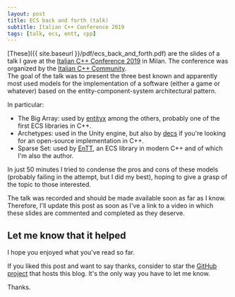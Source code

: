 ```yaml
---
layout: post
title: ECS back and forth (talk)
subtitle: Italian C++ Conference 2019
tags: [talk, ecs, entt, cpp]
---
```


[These]({{ site.baseurl }}/pdf/ecs_back_and_forth.pdf) are the slides of a talk
I gave at the
[Italian C++ Conference 2019](https://italiancpp.org/itcppcon19) in Milan. The
conference was organized by the
[Italian C++ Community](https://www.italiancpp.org/).<br/>
The goal of the talk was to present the three best known and apparently most
used models for the implementation of a software (either a game or whatever)
based on the entity-component-system architectural pattern.

In particular:

* The Big Array: used by [entityx](https://github.com/alecthomas/entityx) among
  the others, probably one of the first ECS libraries in C++.
* Archetypes: used in the Unity engine, but also by
  [decs](https://github.com/vblanco20-1/decs) if you're looking for an
  open-source implementation in C++.
* Sparse Set: used by [EnTT](https://github.com/skypjack/entt), an ECS library
  in modern C++ and of which I'm also the author.

In just 50 minutes I tried to condense the pros and cons of these models
(probably failing in the attempt, but I did my best), hoping to give a grasp of
the topic to those interested.

The talk was recorded and should be made available soon as far as I know.
Therefore, I'll update this post as soon as I've a link to a video in which
these slides are commented and completed as they deserve.

## Let me know that it helped

I hope you enjoyed what you've read so far.

If you liked this post and want to say thanks, consider to star the
[GitHub project](https://github.com/skypjack/skypjack.github.io) that hosts this
blog. It's the only way you have to let me know.

Thanks.
